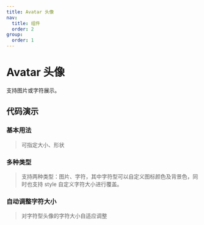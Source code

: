 ```yaml
---
title: Avatar 头像
nav:
  title: 组件
  order: 2
group:
  order: 1
---
```


# Avatar 头像

支持图片或字符展示。

## 代码演示

### 基本用法

> 可指定大小、形状

<code src="../../components/avatar/demo/basic.tsx"></code>

### 多种类型

> 支持两种类型：图片、字符，其中字符型可以自定义图标颜色及背景色，同时也支持 style 自定义字符大小进行覆盖。

<code src="../../components/avatar/demo/type.tsx"></code>

### 自动调整字符大小

> 对字符型头像的字符大小自适应调整

<code src="../../components/avatar/demo/auto.tsx"></code>

<API src="../../components/avatar/index.tsx"></API>
